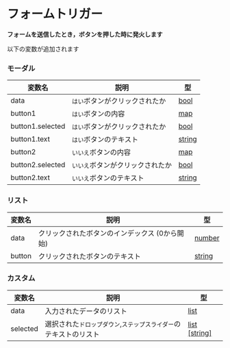 # フォームトリガー
**フォームを送信したとき，ボタンを押した時に発火します**

以下の変数が追加されます
### モーダル

| 変数名              | 説明                | 型                                    |
|------------------|-------------------|--------------------------------------|
| data             | `はい`ボタンがクリックされたか  | [bool](/variable/types.md#bool)     |
| button1          | `はい`ボタンの内容        | [map](/variable/types.md#map)       |
| button1.selected | `はい`ボタンがクリックされたか  | [bool](/variable/types.md#bool)     |
| button1.text     | `はい`ボタンのテキスト      | [string](/variable/types.md#string) |
| button2          | `いいえ`ボタンの内容       | [map](/variable/types.md#map)       |
| button2.selected | `いいえ`ボタンがクリックされたか | [bool](/variable/types.md#bool)     |
| button2.text     | `いいえ`ボタンのテキスト     | [string](/variable/types.md#string) |

### リスト

| 変数名 | 説明                        | 型                                    |
| ---- |---------------------------|--------------------------------------|
| data             | クリックされたボタンのインデックス (0から開始) | [number](/variable/types.md#number) |
| button          | クリックされたボタンのテキスト           | [string](/variable/types.md#string) |

### カスタム

| 変数名     | 説明                                  | 型                                         |
|---------|-------------------------------------|-------------------------------------------|
| data    | 入力されたデータのリスト                        | [list](/variable/types.md#list)          |
| selected | 選択された`ドロップダウン`,`ステップスライダー`のテキストのリスト | [list [string]](/variable/types.md#list) |

